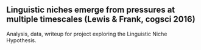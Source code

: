 Linguistic niches emerge from pressures at multiple timescales (Lewis & Frank, cogsci 2016)
-----

Analysis, data, writeup for project exploring the Linguistic Niche Hypothesis.
